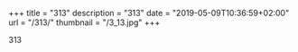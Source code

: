 +++
title = "313"
description = "313"
date = "2019-05-09T10:36:59+02:00"
url = "/313/"
thumbnail = "/3_13.jpg"
+++

313